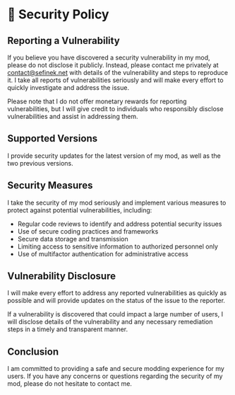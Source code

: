 # 🔐 Security Policy

## Reporting a Vulnerability
If you believe you have discovered a security vulnerability in my mod, please do not disclose it publicly. Instead, please contact me privately at contact@sefinek.net with details of the vulnerability and steps to reproduce it. I take all reports of vulnerabilities seriously and will make every effort to quickly investigate and address the issue.

Please note that I do not offer monetary rewards for reporting vulnerabilities, but I will give credit to individuals who responsibly disclose vulnerabilities and assist in addressing them.

## Supported Versions
I provide security updates for the latest version of my mod, as well as the two previous versions.

## Security Measures
I take the security of my mod seriously and implement various measures to protect against potential vulnerabilities, including:

- Regular code reviews to identify and address potential security issues
- Use of secure coding practices and frameworks
- Secure data storage and transmission
- Limiting access to sensitive information to authorized personnel only
- Use of multifactor authentication for administrative access

## Vulnerability Disclosure
I will make every effort to address any reported vulnerabilities as quickly as possible and will provide updates on the status of the issue to the reporter.

If a vulnerability is discovered that could impact a large number of users, I will disclose details of the vulnerability and any necessary remediation steps in a timely and transparent manner.

## Conclusion
I am committed to providing a safe and secure modding experience for my users. If you have any concerns or questions regarding the security of my mod, please do not hesitate to contact me.
